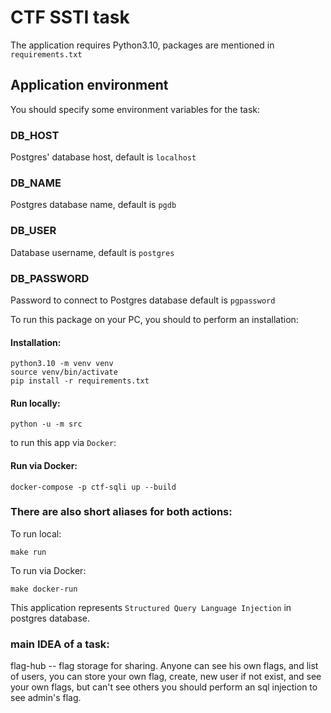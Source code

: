 # CTF SSTI task

The application requires Python3.10, packages are mentioned
in `requirements.txt`

## Application environment
You should specify some environment variables for the task:
### DB_HOST 
Postgres' database host, default is `localhost`
### DB_NAME 
Postgres database name, default is `pgdb`
### DB_USER
Database username, default is `postgres`
### DB_PASSWORD 
Password to connect to Postgres database default is `pgpassword`


To run this package on your PC, you should to perform an installation:

#### Installation:
```shell
python3.10 -m venv venv
source venv/bin/activate
pip install -r requirements.txt
```

#### Run locally:
```shell
python -u -m src
```

to run this app via `Docker`:

#### Run via Docker:
```shell
docker-compose -p ctf-sqli up --build
```

### There are also short aliases for both actions:

To run local:
```shell
make run
```

To run via Docker:

```shell
make docker-run
```

This application represents `Structured Query Language Injection` in postgres database.


### main IDEA of a task:
flag-hub -- flag storage for sharing. Anyone can see his own flags, and list of users, you can store your own flag, create, new user if not exist, and see your own flags, but can't see others
you should perform an sql injection to see admin's flag. 